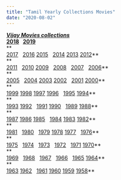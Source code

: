 ```yaml
---
title: "Tamil Yearly Collections Movies"
date: "2020-08-02"
---
```


**[_Vijay Movies collections_](https://myjokertamilandaa.blogspot.com/p/vijay-all-62-movies-collections.html)**  
**[2018](https://myjokertamilandaa.blogspot.com/p/2018-tamil-movies-page-1.html)   [2019](https://myjokertamilandaa.blogspot.com/p/2019-tamil-movie-page-1.html)**  
**  
[2017](https://myjokertamilandaa.blogspot.com/p/2017-tamil-movies-page-1.html)   [2016](https://myjokertamilandaa.blogspot.com/p/2016-tamil-movie-page-1.html) [2015](https://myjokertamilandaa.blogspot.com/p/2015-tamil-movies.html)   [2014](https://myjokertamilandaa.blogspot.com/p/2014-tamil-full-movie-download.html) [2013](https://myjokertamilandaa.blogspot.com/p/2013-tamil-movies-download.html) [2012](https://myjokertamilandaa.blogspot.com/p/2012-tamil-movie-page.html)**  
**  
[2011](https://myjokertamilandaa.blogspot.com/p/2011-tamil-movie-page.html)   [2010](https://myjokertamilandaa.blogspot.com/p/2010-tamil-movie-page.html) [2009](https://myjokertamilandaa.blogspot.com/p/2009-tamil-movie-page.html)   [2008](https://myjokertamilandaa.blogspot.com/p/blog-page_22.html)   [2007](https://myjokertamilandaa.blogspot.com/search/label/2007{5adf554ba90925c4992f0fe8eae1093bfca14c1a880041370a5a335b793ae9c1}20Tamil{5adf554ba90925c4992f0fe8eae1093bfca14c1a880041370a5a335b793ae9c1}20Movies)   [2006](https://myjokertamilandaa.blogspot.com/search/label/2006{5adf554ba90925c4992f0fe8eae1093bfca14c1a880041370a5a335b793ae9c1}20Tamil{5adf554ba90925c4992f0fe8eae1093bfca14c1a880041370a5a335b793ae9c1}20Movies)**  
**  
[2005](https://myjokertamilandaa.blogspot.com/search/label/2004{5adf554ba90925c4992f0fe8eae1093bfca14c1a880041370a5a335b793ae9c1}20Tamil{5adf554ba90925c4992f0fe8eae1093bfca14c1a880041370a5a335b793ae9c1}20Movies)   [2004](https://myjokertamilandaa.blogspot.com/search/label/2004{5adf554ba90925c4992f0fe8eae1093bfca14c1a880041370a5a335b793ae9c1}20Tamil{5adf554ba90925c4992f0fe8eae1093bfca14c1a880041370a5a335b793ae9c1}20Movies) [2003](https://myjokertamilandaa.blogspot.com/search/label/2003{5adf554ba90925c4992f0fe8eae1093bfca14c1a880041370a5a335b793ae9c1}20Tamil{5adf554ba90925c4992f0fe8eae1093bfca14c1a880041370a5a335b793ae9c1}20Movies) [2002](https://myjokertamilandaa.blogspot.com/search/label/2002{5adf554ba90925c4992f0fe8eae1093bfca14c1a880041370a5a335b793ae9c1}20Tamil{5adf554ba90925c4992f0fe8eae1093bfca14c1a880041370a5a335b793ae9c1}20Movies)   [2001](https://myjokertamilandaa.blogspot.com/search/label/2001{5adf554ba90925c4992f0fe8eae1093bfca14c1a880041370a5a335b793ae9c1}20Tamil{5adf554ba90925c4992f0fe8eae1093bfca14c1a880041370a5a335b793ae9c1}20Movies) [2000](https://myjokertamilandaa.blogspot.com/search/label/2000{5adf554ba90925c4992f0fe8eae1093bfca14c1a880041370a5a335b793ae9c1}20Tamil{5adf554ba90925c4992f0fe8eae1093bfca14c1a880041370a5a335b793ae9c1}20Movies)**  
**  
[1999](https://myjokertamilandaa.blogspot.com/search/label/1999{5adf554ba90925c4992f0fe8eae1093bfca14c1a880041370a5a335b793ae9c1}20Tamil{5adf554ba90925c4992f0fe8eae1093bfca14c1a880041370a5a335b793ae9c1}20Movies) [1998](https://myjokertamilandaa.blogspot.com/search/label/1998{5adf554ba90925c4992f0fe8eae1093bfca14c1a880041370a5a335b793ae9c1}20Tamil{5adf554ba90925c4992f0fe8eae1093bfca14c1a880041370a5a335b793ae9c1}20Movies) [1997](https://myjokertamilandaa.blogspot.com/search/label/1997{5adf554ba90925c4992f0fe8eae1093bfca14c1a880041370a5a335b793ae9c1}20Tamil{5adf554ba90925c4992f0fe8eae1093bfca14c1a880041370a5a335b793ae9c1}20Movies) [1996](https://myjokertamilandaa.blogspot.com/search/label/1996{5adf554ba90925c4992f0fe8eae1093bfca14c1a880041370a5a335b793ae9c1}20Tamil{5adf554ba90925c4992f0fe8eae1093bfca14c1a880041370a5a335b793ae9c1}20Movies)   [1995](https://myjokertamilandaa.blogspot.com/search/label/1995{5adf554ba90925c4992f0fe8eae1093bfca14c1a880041370a5a335b793ae9c1}20Tamil{5adf554ba90925c4992f0fe8eae1093bfca14c1a880041370a5a335b793ae9c1}20Movies) [1994](https://myjokertamilandaa.blogspot.com/search/label/1994{5adf554ba90925c4992f0fe8eae1093bfca14c1a880041370a5a335b793ae9c1}20Tamil{5adf554ba90925c4992f0fe8eae1093bfca14c1a880041370a5a335b793ae9c1}20Movies)**  
**  
[1993](https://myjokertamilandaa.blogspot.com/search/label/1993{5adf554ba90925c4992f0fe8eae1093bfca14c1a880041370a5a335b793ae9c1}20Tamil{5adf554ba90925c4992f0fe8eae1093bfca14c1a880041370a5a335b793ae9c1}20Movies) [1992](https://myjokertamilandaa.blogspot.com/search/label/1992{5adf554ba90925c4992f0fe8eae1093bfca14c1a880041370a5a335b793ae9c1}20Tamil{5adf554ba90925c4992f0fe8eae1093bfca14c1a880041370a5a335b793ae9c1}20Movies)   [1991](https://myjokertamilandaa.blogspot.com/search/label/1990{5adf554ba90925c4992f0fe8eae1093bfca14c1a880041370a5a335b793ae9c1}20Tamil{5adf554ba90925c4992f0fe8eae1093bfca14c1a880041370a5a335b793ae9c1}20Movies) [1990](https://myjokertamilandaa.blogspot.com/search/label/1990{5adf554ba90925c4992f0fe8eae1093bfca14c1a880041370a5a335b793ae9c1}20Tamil{5adf554ba90925c4992f0fe8eae1093bfca14c1a880041370a5a335b793ae9c1}20Movies)   [1989](https://myjokertamilandaa.blogspot.com/search/label/1989{5adf554ba90925c4992f0fe8eae1093bfca14c1a880041370a5a335b793ae9c1}20Tamil{5adf554ba90925c4992f0fe8eae1093bfca14c1a880041370a5a335b793ae9c1}20Movies) [1988](https://myjokertamilandaa.blogspot.com/search/label/1988{5adf554ba90925c4992f0fe8eae1093bfca14c1a880041370a5a335b793ae9c1}20Tamil{5adf554ba90925c4992f0fe8eae1093bfca14c1a880041370a5a335b793ae9c1}20Movies)**  
**  
[1987](https://myjokertamilandaa.blogspot.com/search/label/1987{5adf554ba90925c4992f0fe8eae1093bfca14c1a880041370a5a335b793ae9c1}20Tamil{5adf554ba90925c4992f0fe8eae1093bfca14c1a880041370a5a335b793ae9c1}20Movies) [1986](https://myjokertamilandaa.blogspot.com/search/label/1986{5adf554ba90925c4992f0fe8eae1093bfca14c1a880041370a5a335b793ae9c1}20Tamil{5adf554ba90925c4992f0fe8eae1093bfca14c1a880041370a5a335b793ae9c1}20Movies) [1985](https://myjokertamilandaa.blogspot.com/search/label/1985{5adf554ba90925c4992f0fe8eae1093bfca14c1a880041370a5a335b793ae9c1}20Tamil{5adf554ba90925c4992f0fe8eae1093bfca14c1a880041370a5a335b793ae9c1}20Movies)   [1984](https://myjokertamilandaa.blogspot.com/search/label/1984{5adf554ba90925c4992f0fe8eae1093bfca14c1a880041370a5a335b793ae9c1}20Tamil{5adf554ba90925c4992f0fe8eae1093bfca14c1a880041370a5a335b793ae9c1}20Movies) [1983](https://myjokertamilandaa.blogspot.com/search/label/1983{5adf554ba90925c4992f0fe8eae1093bfca14c1a880041370a5a335b793ae9c1}20Tamil{5adf554ba90925c4992f0fe8eae1093bfca14c1a880041370a5a335b793ae9c1}20Movies) [1982](https://myjokertamilandaa.blogspot.com/search/label/1982{5adf554ba90925c4992f0fe8eae1093bfca14c1a880041370a5a335b793ae9c1}20Tamil{5adf554ba90925c4992f0fe8eae1093bfca14c1a880041370a5a335b793ae9c1}20Movies)**  
**  
[1981](https://myjokertamilandaa.blogspot.com/search/label/1981{5adf554ba90925c4992f0fe8eae1093bfca14c1a880041370a5a335b793ae9c1}20Tamil{5adf554ba90925c4992f0fe8eae1093bfca14c1a880041370a5a335b793ae9c1}20Movies)   [1980](https://myjokertamilandaa.blogspot.com/search/label/1980{5adf554ba90925c4992f0fe8eae1093bfca14c1a880041370a5a335b793ae9c1}20Tamil{5adf554ba90925c4992f0fe8eae1093bfca14c1a880041370a5a335b793ae9c1}20Movies)   [1979](https://myjokertamilandaa.blogspot.com/search/label/1979{5adf554ba90925c4992f0fe8eae1093bfca14c1a880041370a5a335b793ae9c1}20Tamil{5adf554ba90925c4992f0fe8eae1093bfca14c1a880041370a5a335b793ae9c1}20Movies) [1978](https://myjokertamilandaa.blogspot.com/search/label/1978{5adf554ba90925c4992f0fe8eae1093bfca14c1a880041370a5a335b793ae9c1}20Tamil{5adf554ba90925c4992f0fe8eae1093bfca14c1a880041370a5a335b793ae9c1}20Movies) [1977](https://myjokertamilandaa.blogspot.com/search/label/1977{5adf554ba90925c4992f0fe8eae1093bfca14c1a880041370a5a335b793ae9c1}20Tamil{5adf554ba90925c4992f0fe8eae1093bfca14c1a880041370a5a335b793ae9c1}20Movies)   [1976](https://myjokertamilandaa.blogspot.com/search/label/1976{5adf554ba90925c4992f0fe8eae1093bfca14c1a880041370a5a335b793ae9c1}20Tamil{5adf554ba90925c4992f0fe8eae1093bfca14c1a880041370a5a335b793ae9c1}20Movies)**  
**  
[1975](https://myjokertamilandaa.blogspot.com/search/label/1975{5adf554ba90925c4992f0fe8eae1093bfca14c1a880041370a5a335b793ae9c1}20Tamil{5adf554ba90925c4992f0fe8eae1093bfca14c1a880041370a5a335b793ae9c1}20Movies)   [1974](https://myjokertamilandaa.blogspot.com/search/label/1973{5adf554ba90925c4992f0fe8eae1093bfca14c1a880041370a5a335b793ae9c1}20Tamil{5adf554ba90925c4992f0fe8eae1093bfca14c1a880041370a5a335b793ae9c1}20Movies)   [1973](https://myjokertamilandaa.blogspot.com/search/label/1973{5adf554ba90925c4992f0fe8eae1093bfca14c1a880041370a5a335b793ae9c1}20Tamil{5adf554ba90925c4992f0fe8eae1093bfca14c1a880041370a5a335b793ae9c1}20Movies)   [1972](https://myjokertamilandaa.blogspot.com/search/label/1972{5adf554ba90925c4992f0fe8eae1093bfca14c1a880041370a5a335b793ae9c1}20Tamil{5adf554ba90925c4992f0fe8eae1093bfca14c1a880041370a5a335b793ae9c1}20Movies)   [1971](https://myjokertamilandaa.blogspot.com/search/label/1971{5adf554ba90925c4992f0fe8eae1093bfca14c1a880041370a5a335b793ae9c1}20Tamil{5adf554ba90925c4992f0fe8eae1093bfca14c1a880041370a5a335b793ae9c1}20Movies) [1970](https://myjokertamilandaa.blogspot.com/search/label/1970{5adf554ba90925c4992f0fe8eae1093bfca14c1a880041370a5a335b793ae9c1}20Tamil{5adf554ba90925c4992f0fe8eae1093bfca14c1a880041370a5a335b793ae9c1}20Movies)**  
**  
[1969](https://myjokertamilandaa.blogspot.com/search/label/1969{5adf554ba90925c4992f0fe8eae1093bfca14c1a880041370a5a335b793ae9c1}20Tamil{5adf554ba90925c4992f0fe8eae1093bfca14c1a880041370a5a335b793ae9c1}20Movies)   [1968](https://myjokertamilandaa.blogspot.com/search/label/1968{5adf554ba90925c4992f0fe8eae1093bfca14c1a880041370a5a335b793ae9c1}20Tamil{5adf554ba90925c4992f0fe8eae1093bfca14c1a880041370a5a335b793ae9c1}20Movies)   [1967](https://myjokertamilandaa.blogspot.com/search/label/1967{5adf554ba90925c4992f0fe8eae1093bfca14c1a880041370a5a335b793ae9c1}20Tamil{5adf554ba90925c4992f0fe8eae1093bfca14c1a880041370a5a335b793ae9c1}20Movies)   [1966](https://myjokertamilandaa.blogspot.com/search/label/1966{5adf554ba90925c4992f0fe8eae1093bfca14c1a880041370a5a335b793ae9c1}20Tamil{5adf554ba90925c4992f0fe8eae1093bfca14c1a880041370a5a335b793ae9c1}20Movies)   [1965](https://myjokertamilandaa.blogspot.com/search/label/1965{5adf554ba90925c4992f0fe8eae1093bfca14c1a880041370a5a335b793ae9c1}20Tamil{5adf554ba90925c4992f0fe8eae1093bfca14c1a880041370a5a335b793ae9c1}20Movies) [1964](https://myjokertamilandaa.blogspot.com/search/label/1964{5adf554ba90925c4992f0fe8eae1093bfca14c1a880041370a5a335b793ae9c1}20Tamil{5adf554ba90925c4992f0fe8eae1093bfca14c1a880041370a5a335b793ae9c1}20Movies)**  
**  
[1963](https://myjokertamilandaa.blogspot.com/search/label/1963{5adf554ba90925c4992f0fe8eae1093bfca14c1a880041370a5a335b793ae9c1}20Tamil{5adf554ba90925c4992f0fe8eae1093bfca14c1a880041370a5a335b793ae9c1}20Movies) [1962](https://myjokertamilandaa.blogspot.com/search/label/1961{5adf554ba90925c4992f0fe8eae1093bfca14c1a880041370a5a335b793ae9c1}20Tamil{5adf554ba90925c4992f0fe8eae1093bfca14c1a880041370a5a335b793ae9c1}20Movies)   [1961](https://myjokertamilandaa.blogspot.com/search/label/1961{5adf554ba90925c4992f0fe8eae1093bfca14c1a880041370a5a335b793ae9c1}20Tamil{5adf554ba90925c4992f0fe8eae1093bfca14c1a880041370a5a335b793ae9c1}20Movies) [1960](https://myjokertamilandaa.blogspot.com/search/label/1959{5adf554ba90925c4992f0fe8eae1093bfca14c1a880041370a5a335b793ae9c1}20Tamil{5adf554ba90925c4992f0fe8eae1093bfca14c1a880041370a5a335b793ae9c1}20Movies) [1959](https://myjokertamilandaa.blogspot.com/search/label/1959{5adf554ba90925c4992f0fe8eae1093bfca14c1a880041370a5a335b793ae9c1}20Tamil{5adf554ba90925c4992f0fe8eae1093bfca14c1a880041370a5a335b793ae9c1}20Movies) [1958](https://myjokertamilandaa.blogspot.com/#)**
